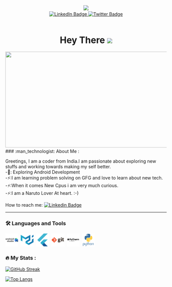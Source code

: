 <div id="header" align="center">
  <img src="https://media.giphy.com/media/Qo2dupDib32rkTY4hX/giphy.gif">
  <div>
  <a href="https://www.linkedin.com/in/ishan-iqbal-64a0b31b7/">
  <img src="https://img.shields.io/badge/LinkedIn-blue?style=for-the-badge&logo=linkedin&logoColor=white" alt="LinkedIn Badge"/>     
  </a>
  <a href="https://twitter.com/ishan_grizzly">
  <img src="https://img.shields.io/badge/Twitter-blue?style=for-the-badge&logo=twitter&logoColor=white" alt="Twitter Badge"/>
  </a>
  </div>
  <img src="https://komarev.com/ghpvc/?username=IshanIqbal1401&style=flat-square&color=blue" alt=""/>
  <h1>
  Hey There
  <img src="https://media.giphy.com/media/hvRJCLFzcasrR4ia7z/giphy.gif" width="30px"/>
  </h1>
  <div align="center">
  <img src="https://media.giphy.com/media/dWesBcTLavkZuG35MI/giphy.gif" width="600" height="300"/>
</div>
</div>
### :man_technologist: About Me :

Greetings, I am a coder from India.I am passionate about exploring new stuffs and working towards making my self better.<br>
-🌱: Exploring Android Development <br>
-⚡:I am learning problem solving on GFG and love to learn about new tech.<br>
-⚡:When it comes New Cpus i am very much curious.<br>
-⚡:I am a Naruto Lover At heart. :-)<br>


How to reach me: [![Linkedin Badge](https://img.shields.io/badge/-blue?style=flat&logo=Linkedin&logoColor=white)](https://www.linkedin.com/in/ishan-iqbal-64a0b31b7/)

---

### :hammer_and_wrench: Languages and Tools 
<div>
<img src="https://github.com/devicons/devicon/blob/master/icons/androidstudio/androidstudio-original-wordmark.svg" title="Android" alt="Android" width="40" height="40"/>&nbsp;
<img src="https://github.com/devicons/devicon/blob/master/icons/materialui/materialui-original.svg" title="Material UI" alt="Material UI" width="40" height="40"/>&nbsp;
  <img src="https://github.com/devicons/devicon/blob/master/icons/flutter/flutter-original.svg" title="Flutter" alt="Flutter" width="40" height="40"/>&nbsp;
    <img src="https://github.com/devicons/devicon/blob/master/icons/git/git-original-wordmark.svg" title="Git" **alt="Git" width="40" height="40"/>&nbsp;
  <img src="https://github.com/devicons/devicon/blob/master/icons/pycharm/pycharm-original-wordmark.svg" title="Pycharm" **alt="Pycharm" width="40" height="40"/>&nbsp;
  <img src="https://github.com/devicons/devicon/blob/master/icons/python/python-original-wordmark.svg" title="Python" **alt="python" width="40" height="40"/>&nbsp;
  </div>


### :fire: My Stats :
[![GitHub Streak](http://github-readme-streak-stats.herokuapp.com?user=IshanIqbal1401&theme=dark&background=000000)](https://git.io/streak-stats)

[![Top Langs](https://github-readme-stats.vercel.app/api/top-langs/?username=IshanIqbal1401&layout=compact&theme=vision-friendly-dark)](https://github.com/anuraghazra/github-readme-stats)
